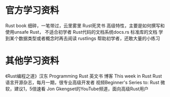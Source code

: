 # 官方学习资料
Rust book 细碎，一笔带过，云里雾里
Rust死灵书 高级特性，主要是如何撰写和使用unsafe Rust， 不适合初学者
Rust代码的文档系统docs.rs
标准库的文档 学到某个数据类型或者概念时再去阅读
rustlings 帮助初学者，还敢大量的小练习
# 其他学习资料
《Rust编程之道》汉东
Programming Rust 英文书
博客 This week in Rust
Rust语言开源杂志，每月一期，很专业高级开发者
视频Beginner's Series to: Rust 微软，建议1，5倍速看
Jon Gkengset的YouTube频道，面向高级Rust用户
